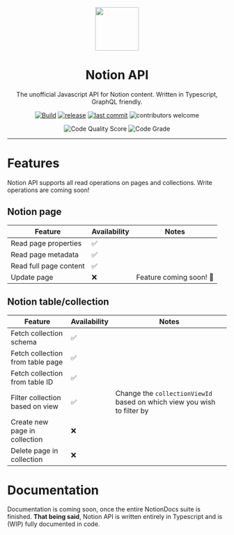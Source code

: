 <div align="center">

<img src="https://avatars2.githubusercontent.com/u/67568167" width="100"/>  

<h1>Notion API</h1>
<p>The unofficial Javascript API for Notion content. Written in Typescript, GraphQL friendly.</p>

[![Build](https://github.com/NotionDocs/NotionAPI/actions/workflows/build.yml/badge.svg)](https://github.com/NotionDocs/NotionAPI/actions/workflows/build.yml)
[![release](https://badgen.net/github/release/NotionDocs/NotionAPI)](https://github.com/NotionDocs/NotionAPI/releases)
[![last commit](https://badgen.net/github/last-commit/NotionDocs/NotionAPI/main)](https://github.com/NotionDocs/NotionAPI/commits/main)
![contributors welcome](https://badgen.net/badge/contributors/welcome/purple)

![Code Quality Score](https://www.code-inspector.com/project/21908/score/svg)
![Code Grade](https://www.code-inspector.com/project/21908/status/svg)

</div>

---

# Features

Notion API supports all read operations on pages and collections. Write operations are coming soon!

## Notion page

| Feature                | Availability | Notes                                                                  |
|------------------------|--------------|------------------------------------------------------------------------|
| Read page properties   | ✅            |                                                                        |
| Read page metadata     | ✅            |                                                                        |
| Read full page content | ✅            |                                                                        |
| Update page            | ❌            | Feature coming soon! 👀 |

## Notion table/collection

| Feature                          | Availability | Notes                                                                   |
|----------------------------------|--------------|-------------------------------------------------------------------------|
| Fetch collection schema          | ✅            |                                                                         |
| Fetch collection from table page | ✅            |                                                                         |
| Fetch collection from table ID   | ✅            |                                                                         |
| Filter collection based on view  | ✅            | Change the `collectionViewId` based on which view you wish to filter by |
| Create new page in collection    | ❌            |                                                                         |
| Delete page in collection        | ❌            |                                                                         |

# Documentation

Documentation is coming soon, once the entire NotionDocs suite is finished. **That being said**, Notion API is written entirely in Typescript and is (WIP) fully documented in code.